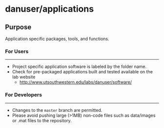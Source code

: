 # danuser/applications

## Purpose
Application specific packages, tools, and functions.

### For Users
---------
+ Project specific application software is labeled by the folder name. 
+ Check for pre-packaged applications built and tested available on the lab website
    + http://www.utsouthwestern.edu/labs/danuser/software/

### For Developers
--------------
+ Changes to the `master` branch are permitted.  
+ Please avoid pushing large (>1MB) non-code files such as data/images or .mat files to the repository.